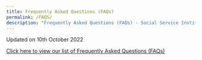 ```yaml
---
title: Frequently Asked Questions (FAQs)
permalink: /FAQS/
description: "Frequently Asked Questions (FAQs) - Social Service Institute "
---
```

Updated on 10th October 2022

[Click here to view our list of Frequently Asked Questions (FAQs)](/files/FAQ_10Oct2022.pdf)
